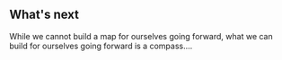 ## What's next
While we cannot build a map for ourselves going forward, what we can build for ourselves going forward is a compass....

